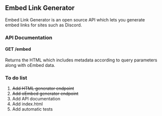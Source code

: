 ## Embed Link Generator
Embed Link Generator is an open source API which lets you generate embed links for sites such as Discord.

### API Documentation

#### GET /embed
Returns the HTML which includes metadata according to query parameters along with oEmbed data.


### To do list

1. ~~Add HTML generator endpoint~~
1. ~~Add oEmbed generator endpoint~~
1. Add API documentation
1. Add index.html
1. Add automatic tests
